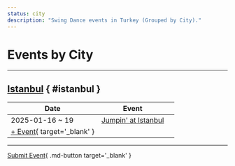 ```yaml
---
status: city
description: "Swing Dance events in Turkey (Grouped by City)."
---
```


# Events by City

---

## <a id=istanbul></a>[Istanbul](#istanbul) { #istanbul }

| Date | Event | |
| --- | --- | --- |
| 2025-01-16 ~ 19 | [Jumpin' at Istanbul](jumpin-at-istanbul-2025.md) |  |
| [+ Event](https://github.com/swingdance/events/issues/new?assignees=&labels=add+event&projects=&template=02-add_entity.yml&title=%5B2024%2Ftr%5D%20%3CName%3E&region=tr&province=Istanbul&city=Istanbul&org_id=&date_starts=2024-&date_ends=2024-){ target='_blank' }

---

[Submit Event](https://github.com/swingdance/events/issues/new?assignees=&labels=add+event&projects=&template=02-add_entity.yml&title=%5Btr%5D%20%3CName%3E&region=tr&province=&city=&org_id=2024){ .md-button target='_blank' }
